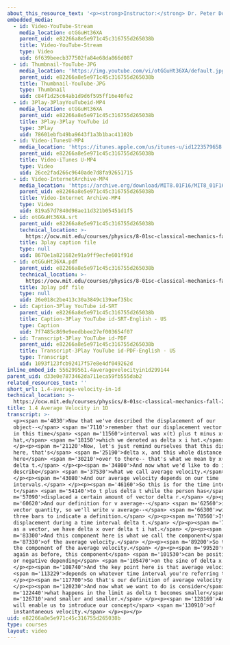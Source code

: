 ```yaml
---
about_this_resource_text: '<p><strong>Instructor:</strong> Dr. Peter Dourmashkin</p>'
embedded_media:
  - id: Video-YouTube-Stream
    media_location: otGGuHt36XA
    parent_uid: e82266a8e5e971c45c316755d265038b
    title: Video-YouTube-Stream
    type: Video
    uid: 6f639beecb377502fa84e68da866d087
  - id: Thumbnail-YouTube-JPG
    media_location: 'https://img.youtube.com/vi/otGGuHt36XA/default.jpg'
    parent_uid: e82266a8e5e971c45c316755d265038b
    title: Thumbnail-YouTube-JPG
    type: Thumbnail
    uid: c84f1d25c64ab1d9d6f595ff16e40fe2
  - id: 3Play-3PlayYouTubeid-MP4
    media_location: otGGuHt36XA
    parent_uid: e82266a8e5e971c45c316755d265038b
    title: 3Play-3Play YouTube id
    type: 3Play
    uid: 78601ebfb49ba9643f1a3b1bac41102b
  - id: Video-iTunesU-MP4
    media_location: 'https://itunes.apple.com/us/itunes-u/id1223579658'
    parent_uid: e82266a8e5e971c45c316755d265038b
    title: Video-iTunes U-MP4
    type: Video
    uid: 26ce2fad266c9640ade7d8fa92651715
  - id: Video-InternetArchive-MP4
    media_location: 'https://archive.org/download/MIT8.01F16/MIT8_01F16_L01v04_360p.mp4'
    parent_uid: e82266a8e5e971c45c316755d265038b
    title: Video-Internet Archive-MP4
    type: Video
    uid: 819a57d7840d98ae11d321b05451d1f5
  - id: otGGuHt36XA.srt
    parent_uid: e82266a8e5e971c45c316755d265038b
    technical_location: >-
      https://ocw.mit.edu/courses/physics/8-01sc-classical-mechanics-fall-2016/week-1-kinematics/1.4-average-velocity-in-1d/1.4-average-velocity-in-1d/otGGuHt36XA.srt
    title: 3play caption file
    type: null
    uid: 8670e1a821682e91a9ff9ecfe601f91d
  - id: otGGuHt36XA.pdf
    parent_uid: e82266a8e5e971c45c316755d265038b
    technical_location: >-
      https://ocw.mit.edu/courses/physics/8-01sc-classical-mechanics-fall-2016/week-1-kinematics/1.4-average-velocity-in-1d/1.4-average-velocity-in-1d/otGGuHt36XA.pdf
    title: 3play pdf file
    type: null
    uid: 26e018c2be413c30a3849c139aef35bc
  - id: Caption-3Play YouTube id-SRT
    parent_uid: e82266a8e5e971c45c316755d265038b
    title: Caption-3Play YouTube id-SRT-English - US
    type: Caption
    uid: 7f7485c869e9eedbbee27ef003654f07
  - id: Transcript-3Play YouTube id-PDF
    parent_uid: e82266a8e5e971c45c316755d265038b
    title: Transcript-3Play YouTube id-PDF-English - US
    type: Transcript
    uid: 1093f123fcb92417f57e8e4df049262d
inline_embed_id: 556299561.4averagevelocityin1d299144
parent_uid: d33e0e7873462da711eca59fb555dab2
related_resources_text: ''
short_url: 1.4-average-velocity-in-1d
technical_location: >-
  https://ocw.mit.edu/courses/physics/8-01sc-classical-mechanics-fall-2016/week-1-kinematics/1.4-average-velocity-in-1d/1.4-average-velocity-in-1d
title: 1.4 Average Velocity in 1D
transcript: >-
  <p><span m='4030'>Now that we've described the displacement of our
  object--</span> <span m='7110'>remember that our displacement vector delta r
  in this time</span> <span m='11560'>interval was x(t) plus t minus x(t) i
  hat,</span> <span m='18150'>which we denoted as delta x i hat.</span>
  </p><p><span m='21120'>Now, let's just remind ourselves that this distance
  here, that's</span> <span m='25190'>delta x, and this whole distance from
  here</span> <span m='30210'>over to there-- that's what we mean by x(t) plus
  delta t.</span> </p><p><span m='34800'>And now what we'd like to do is
  describe</span> <span m='37530'>what we call average velocity.</span>
  </p><p><span m='43080'>And our average velocity depends on our time
  intervals.</span> </p><p><span m='46160'>So this is for the time interval
  t</span> <span m='54140'>to t plus delta t while the person has</span> <span
  m='57090'>displaced a certain amount of vector delta r.</span> </p><p><span
  m='60620'>And our definition for v average--</span> <span m='62560'>it's a
  vector quantity, so we'll write v average--</span> <span m='66300'>will use
  three bars to indicate a definition.</span> </p><p><span m='70560'>It is the
  displacement during a time interval delta t.</span> </p><p><span m='76780'>So,
  as a vector, we have delta x over delta t i hat.</span> </p><p><span
  m='83300'>And this component here is what we call the component</span> <span
  m='87330'>of the average velocity.</span> </p><p><span m='89200'>So this is
  the component of the average velocity.</span> </p><p><span m='99520'>And,
  again as before, this component</span> <span m='101530'>can be positive, zero,
  or negative depending</span> <span m='105470'>on the sine of delta x.</span>
  </p><p><span m='108740'>And the key point here is that average velocity</span>
  <span m='113229'>depends on whatever time interval you're referring to.</span>
  </p><p><span m='117700'>So that's our definition of average velocity.</span>
  </p><p><span m='120230'>And now what we want to do is consider</span> <span
  m='122440'>what happens in the limit as delta t becomes smaller</span> <span
  m='126710'>and smaller and smaller.</span> </p><p><span m='128169'>And that
  will enable us to introduce our concept</span> <span m='130910'>of
  instantaneous velocity.</span> </p><p></p>
uid: e82266a8e5e971c45c316755d265038b
type: courses
layout: video
---
```

